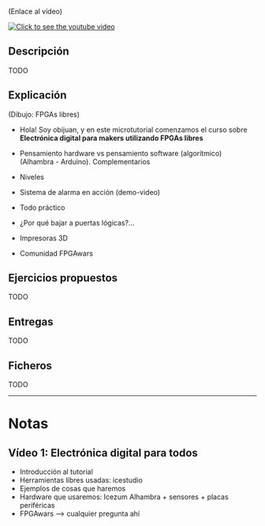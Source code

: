 (Enlace al vídeo)

[![Click to see the youtube video](http://img.youtube.com/vi//0.jpg)]()

## Descripción

TODO

## Explicación

(Dibujo: FPGAs libres)

* Hola! Soy obijuan, y en este microtutorial comenzamos el curso sobre **Electrónica digital para makers utilizando FPGAs libres**

* Pensamiento hardware vs pensamiento software (algorítmico) (Alhambra - Arduino). Complementarios
* Niveles
* Sistema de alarma en acción (demo-video)
* Todo práctico
* ¿Por qué bajar a puertas lógicas?...
* Impresoras 3D
* Comunidad FPGAwars

## Ejercicios propuestos

TODO

## Entregas

TODO

## Ficheros
TODO

--------------------------

# Notas

## Vídeo 1: Electrónica digital para todos
* Introducción al tutorial
* Herramientas libres usadas: icestudio
* Ejemplos de cosas que haremos
* Hardware que usaremos: Icezum Alhambra + sensores + placas periféricas
* FPGAwars --> cualquier pregunta ahí


